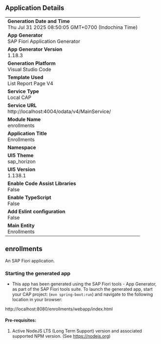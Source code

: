## Application Details
|               |
| ------------- |
|**Generation Date and Time**<br>Thu Jul 31 2025 08:50:05 GMT+0700 (Indochina Time)|
|**App Generator**<br>SAP Fiori Application Generator|
|**App Generator Version**<br>1.18.3|
|**Generation Platform**<br>Visual Studio Code|
|**Template Used**<br>List Report Page V4|
|**Service Type**<br>Local CAP|
|**Service URL**<br>http://localhost:4004/odata/v4/MainService/|
|**Module Name**<br>enrollments|
|**Application Title**<br>Enrollments|
|**Namespace**<br>|
|**UI5 Theme**<br>sap_horizon|
|**UI5 Version**<br>1.138.1|
|**Enable Code Assist Libraries**<br>False|
|**Enable TypeScript**<br>False|
|**Add Eslint configuration**<br>False|
|**Main Entity**<br>Enrollments|

## enrollments

An SAP Fiori application.

### Starting the generated app

-   This app has been generated using the SAP Fiori tools - App Generator, as part of the SAP Fiori tools suite.  To launch the generated app, start your CAP project:  (```mvn spring-boot:run```) and navigate to the following location in your browser:

http://localhost:8080/enrollments/webapp/index.html

#### Pre-requisites:

1. Active NodeJS LTS (Long Term Support) version and associated supported NPM version.  (See https://nodejs.org)


